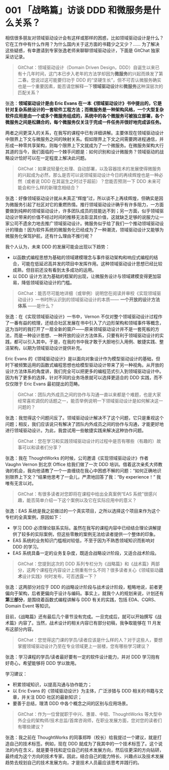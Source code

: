 # 001 「战略篇」访谈 DDD 和微服务是什么关系？

相信很多朋友对领域驱动设计会有这样或那样的困惑，比如领域驱动设计是什么？它在工作中有什么作用？为什么国内关于这方面的书籍少之又少？…… 为了解决这些疑惑，有幸邀请到专家张逸老师来聊聊领域驱动设计，下面是 GitChat 独家采访记录。

> GitChat：领域驱动设计（Domain Driven Design，DDD）自诞生以来已有十几年时间，这门本已步入老年的方法学却因为**微服务**的兴起而焕发了第二春。您说过这可能要归功于 DDD 的“坚硬生长”，但不可否认微服务确实也是一个重要因素，能否请您解释一下**领域驱动设计**和**微服务**这种深层次的匹配关系？

张逸：**领域驱动设计是由 Eric Evans 在一本《领域驱动设计》书中提出的，它是针对复杂系统设计的一套软件工程方法；而微服务是一种架构风格，一个大型复杂软件应用是由一个或多个微服务组成的，系统中的各个微服务可被独立部署，各个微服务之间是松耦合的，每个微服务仅关注于完成一件任务并很好地完成该任务。**

两者之间更深入的关系，在我写的课程中已有详细讲解。主要体现在领域驱动设计中限界上下文与微服务之间的映射关系。假如限界上下文之间需要跨进程通信，并形成一种零共享架构，则每个限界上下文就成为了一个微服务。在微服务架构大行其道的当今，我们面临的一个棘手问题是：如何识别和设计微服务？领域驱动的战略设计恰好可以在一定程度上解决此问题。

> GitChat：如果说轻量化处理、自动部署，以及容器技术的发展使得微服务的兴起成为必然，那么是否可以说领域驱动设计今日的再续辉煌也是一种必然（或者说 DDD 在其诞生之时过于超前）？您能否预测一下 DDD 未来可能会和什么样的新理念相结合？

张逸：好像领域驱动设计就从未真正“辉煌”过，所以谈不上再续辉煌，但确实是因为微服务引起了社区对它的重燃热情。推行领域驱动设计确乎有许多阻力，一方面要做到纯粹的领域驱动设计，许多团队成员的技能达不到；另一方面，似乎领域驱动设计带来的价值不经过时间的推移无法彰显其价值，这就缺乏足够的说服力让一家公司不遗余力地去推广领域驱动设计。微服务似乎给了我们一个推动领域驱动设计的理由！因为软件系统的微服务化已经成为了一种潮流，领域驱动设计又能够为微服务化保驾护航，还有什么理由不推行呢？

我个人认为，未来 DDD 的发展可能会出现以下趋势：

- 以函数式编程思想为基础的领域建模理念与事件驱动架构和响应式编程的结合，可能在低延迟高并发的项目中发挥作用。这种领域驱动设计思想已经比较成熟，但目前还没有看到太多成功的运用。
- 以 DDD 设计方法为基础的框架的出现，让微服务设计与领域建模变得更加容易，降低领域驱动设计的门槛。

> GitChat：能否尽可能地详细（或举例）说明您在阅读并审校《实现领域驱动设计》一书时所认识到的领域驱动设计的本质—— **一个开放的设计方法体系** ——是什么？

张逸：在《实现领域驱动设计》一书中，Vernon 不仅对整个领域驱动设计过程作了一番有益的梳理，还结合社区发展在书中引入了六边形架构和领域事件等概念，这为当时的我打开了一扇全新的窗户——原来领域驱动设计并不是一套死板的方法，而是一种设计思想、一种开放的设计方法体系，只要有利于领域驱动设计的实践，都可以引入其中。于是，在我的书中我才敢于大胆地引入用例、敏捷实践、整洁架构，以期为领域驱动设计提供补充。

Eric Evans 的《领域驱动设计》是以面向对象设计作为模型驱动设计的基础，但时下被频繁运用的函数式编程思想也给模型驱动设计带来了另一种视角。从开放的设计方法体系的角度讲，我们完全可以把更多的编程范式引入到领域驱动设计中。因为有了更多的选择，针对不同的业务场景就可以选择更适合的 DDD 实践，而不仅仅限于 Eric Evans 最初提出的范畴。

> GitChat：团队内外成员之间的协作与沟通一直以来都是个难题，也是大家经常喜欢调侃的话题之一，能否举例说明一下领域驱动设计是如何解决这一问题的？

张逸：我觉得这个问题问反了。领域驱动设计解决不了这个问题，它只是重视这个问题；相反，我们应该说只有解决了团队内外成员之间的协作与沟通，才能更好地进行领域驱动设计。为此，我尝试用一些敏捷实践来解决这种协作问题。

> GitChat：您在学习和实践领域驱动设计的过程中是否有哪些（有趣的）故事可以和读者们分享？

张逸：我在 ThoughtWorks 的时候，公司邀请《实现领域驱动设计》作者 Vaughn Vernon 到北京 Office 给我们做了一次 DDD 培训。借着这次亲炙大师教诲的机会，我向他请教了一个一直缠绕在我心中困惑不解的问题：“如何正确地识别限界上下文？”结果他思考了一会儿，严肃地回答了我：“By experience！” 我唯有无言以对。

> GitChat：有很多读者对您即将在课程中给出全真案例“EAS 系统”很感兴趣，能否简单介绍一下这个案例以及它在实际应用中的意义？

张逸：EAS 系统是我之前做过的一个真实项目，之所以选择这个项目来作为这个专栏的全真案例，原因如下：

- 学习 DDD 必须理论联系实际。虽然在我写的课程内容中已经结合理论讲解提供了较多的实际案例，但这些零散的案例无法给读者提供一个整体的印象。
- EAS 系统的业务知识门槛相对较低，不至于因为不熟悉领域知识而影响对 DDD 的学习。
- EAS 系统具备一定的业务复杂度，既适合战略设计阶段，又适合战术阶段。

> GitChat：您提到这次的 DDD 系列专栏分为《战略篇》和《战术篇》两部分，这两个课程在内容设计上侧重有什么不同？很多读者关心《领域驱动**战术**设计实践》何时发布，可否透露一下？

张逸：这两部分对应于 DDD 的战略设计阶段与战术设计阶段，粗略地说，前者更偏向于架构，后者更偏向于设计与编码。事实上，就我个人的规划来说，计划还有**第三部分**，是围绕着函数式编程讲解与 DDD 有关的实践，包括 EDA、CQRS、Domain Event 等知识。

目前，《战略篇》还有最后几个章节没有完成。一旦完成后，就可以开始撰写《战术篇》内容了。当然，战术设计的相关内容已有部分初稿，我争取能够在 11 月发布这部分内容。

> GitChat：您觉得这门课的学员/读者应该是什么样的人？对于这些人，要想掌握领域驱动设计乃至在专业领域更上一层楼，您有哪些学习建议？

张逸：学习课程的学员/读者最好要有一定的软件设计能力，并对 DDD 学习抱有好奇心，希望能够将 DDD 学以致用。

学习建议：

- 积累领域知识，以提高沟通与协作能力；
- 以 Eric Evans 的《领域驱动设计》为主体，广泛涉猎与 DDD 相关的书籍与文章，并关注 DDD 社区的最新知识；
- 要善于总结，理清 DDD 中各个概念之间的区别与应用场景。

> GitChat：作为一位曾就职于中兴、惠普、中软、ThoughtWorks 等大型中外企业的架构师/技术总监/首席咨询师，在职业发展方面，您对您的读者们有哪些建议？

张逸：我之前在 ThoughtWorks 的同事郑晔（校长）给我提过一个建议，就是打造自己的技术标签。例如，现在 DDD 就成为了我其中的一个技术标签了。这个说法的内在含义，就是要寻找和定位自己的技术发展方向，然后往更深的方向钻研，最终成为这个方向的技术专家。因此，结合自己的能力特长、兴趣点以及技术发展趋势去规划自己的技术发展方向，才是技术人员最应该思考并践行的。